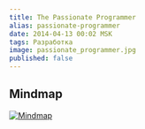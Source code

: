 ```yaml
---
title: The Passionate Programmer
alias: passionate-programmer
date: 2014-04-13 00:02 MSK
tags: Разработка
image: passionate_programmer.jpg
published: false
---
```





## Mindmap

<a href="/images/mindmaps/the-passionate-programmer.jpg" rel="lightbox">![Mindmap](/images/mindmaps/the-passionate-programmer.jpg)</a>

